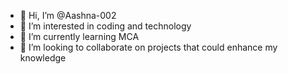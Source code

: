 - 👋 Hi, I’m @Aashna-002
- 👀 I’m interested in coding and technology
- 🌱 I’m currently learning MCA
- 💞️ I’m looking to collaborate on projects that could enhance my knowledge


<!---
Aashna-002/Aashna-002 is a ✨ special ✨ repository because its `README.md` (this file) appears on your GitHub profile.
You can click the Preview link to take a look at your changes.
--->
